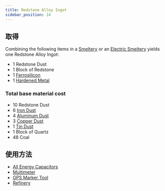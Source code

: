 ```yaml
---
title: Redstone Alloy Ingot
sidebar_position: 14
---
```


## 取得

Combining the following items in a [Smeltery](Smeltery) or an [Electric Smeltery](Electric-Smeltery) yields one Redstone Alloy Ingot:

* 1 Redstone Dust
* 1 Block of Redstone
* 1 [Ferrosilicon](Ferrosilicon)
* 1 [Hardened Metal](Hardened-Metal)

### Total base material cost

* 10 Redstone Dust
* 6 [Iron Dust](Iron-Dust)
* 4 [Aluminum Dust](Aluminum-Dust)
* 3 [Copper Dust](Copper-Dust)
* 1 [Tin Dust](Tin-Dust)
* 1 Block of Quartz
* 48 Coal

## 使用方法

* [All Energy Capacitors](Energy-Capacitors)
* [Multimeter](Technical-Gadgets#multimeter)
* [GPS Marker Tool](GPS-Marker-Tool)
* [Refinery](Refinery)
